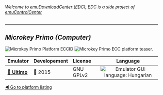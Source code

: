 ###### Welcome to [emuDownloadCenter (EDC)](https://github.com/PhoenixInteractiveNL/emuDownloadCenter/wiki/), EDC is a side project of [emuControlCenter](https://github.com/PhoenixInteractiveNL/emuControlCenter/wiki/)
***
## _Microkey Primo (Computer)_
![](https://raw.githubusercontent.com/wiki/PhoenixInteractiveNL/emuDownloadCenter/images_platform/ecc_primo_cell.png "Microkey Primo Platform ECCID")
![](https://raw.githubusercontent.com/wiki/PhoenixInteractiveNL/emuDownloadCenter/images_platform/ecc_primo_teaser.png "Microkey Primo ECC platform teaser.")

| Emulator | Developement | License | Language |
|:---------|:-------------|:--------|:--------:|
| [:file_folder: **Ultimo**](https://github.com/PhoenixInteractiveNL/emuDownloadCenter/wiki/Emulator-ultimo#menu) | :large_blue_circle: 2015 | GNU GPLv2 | ![](https://raw.githubusercontent.com/wiki/PhoenixInteractiveNL/emuDownloadCenter/images_flags/icon_flag_HU_24.png "Emulator GUI language: Hungarian") |

[:arrow_backward: Go to platform listing](https://github.com/PhoenixInteractiveNL/emuDownloadCenter/wiki/EDC-Platform-List)
